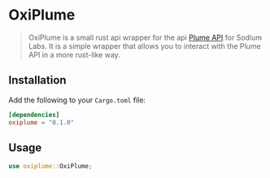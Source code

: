 # OxiPlume
> OxiPlume is a small rust api wrapper for the api [Plume API](https://plume.sodiumlabs.xyz) for Sodium Labs. It is a simple wrapper that allows you to interact with the Plume API in a more rust-like way.

## Installation
Add the following to your `Cargo.toml` file:
```toml
[dependencies]
oxiplume = "0.1.0"
```

## Usage
```rust
use oxiplume::OxiPlume;
```	
